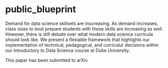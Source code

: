 # public_blueprint

Demand for data science skillsets are inscreasing. As demand increases, class sizes to best prepare students with these skills are increasing as well. However, there is still debate over what modern data science curricula should look like. We present a flexiable framework that highlights our implementation of technical, pedagogical, and curriculur decisions within our Introductory to Data Science course at Duke University.

This paper has been submitted to arXiv.
